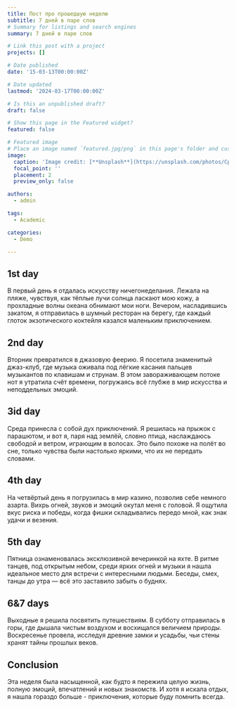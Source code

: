 ```yaml
---
title: Пост про прошедшую неделю
subtitle: 7 дней в паре слов
# Summary for listings and search engines
summary: 7 дней в паре слов

# Link this post with a project
projects: []

# Date published
date: '15-03-13T00:00:00Z'

# Date updated
lastmod: '2024-03-17T00:00:00Z'

# Is this an unpublished draft?
draft: false

# Show this page in the Featured widget?
featured: false

# Featured image
# Place an image named `featured.jpg/png` in this page's folder and customize its options here.
image:
  caption: 'Image credit: [**Unsplash**](https://unsplash.com/photos/CpkOjOcXdUY)'
  focal_point: ''
  placement: 2
  preview_only: false

authors:
  - admin

tags:
  - Academic

categories:
  - Demo

---
```


## 1st day

В первый день я отдалась искусству ничегонеделания. Лежала на пляже, чувствуя, как тёплые лучи солнца ласкают мою кожу, а прохладные волны океана обнимают мои ноги. Вечером, насладившись закатом, я отправилась в шумный ресторан на берегу, где каждый глоток экзотического коктейля казался маленьким приключением.

## 2nd day

Вторник превратился в джазовую феерию. Я посетила знаменитый джаз-клуб, где музыка оживала под лёгкие касания пальцев музыкантов по клавишам и струнам. В этом завораживающем потоке нот я утратила счёт времени, погружаясь всё глубже в мир искусства и неподдельных эмоций.

## 3id day

Среда принесла с собой дух приключений. Я решилась на прыжок с парашютом, и вот я, паря над землёй, словно птица, наслаждаюсь свободой и ветром, играющим в волосах. Это было похоже на полёт во сне, только чувства были настолько яркими, что их не передать словами.

## 4th day

На четвёртый день я погрузилась в мир казино, позволив себе немного азарта. Вихрь огней, звуков и эмоций окутал меня с головой. Я ощутила вкус риска и победы, когда фишки складывались передо мной, как знак удачи и везения.

## 5th day

Пятница ознаменовалась эксклюзивной вечеринкой на яхте. В ритме танцев, под открытым небом, среди ярких огней и музыки я нашла идеальное место для встречи с интересными людьми. Беседы, смех, танцы до утра — всё это заставило забыть о буднях.

## 6&7 days

Выходные я решила посвятить путешествиям. В субботу отправилась в горы, где дышала чистым воздухом и восхищался величием природы. Воскресенье провела, исследуя древние замки и усадьбы, чьи стены хранят тайны прошлых веков.

## Conclusion

Эта неделя была насыщенной, как будто я пережила целую жизнь, полную эмоций, впечатлений и новых знакомств. И хотя я искала отдых, я нашла гораздо больше - приключения, которые буду помнить всегда.

